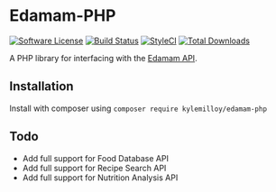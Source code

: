 # Edamam-PHP

[![Software License](https://img.shields.io/badge/license-MIT-brightgreen.svg?style=flat-square)](LICENSE)
[![Build Status](https://travis-ci.org/kylemilloy/edamam-php.svg?branch=master)](https://travis-ci.org/kylemilloy/edamam-hp)
[![StyleCI](https://github.styleci.io/repos/198011394/shield?branch=master)](https://github.styleci.io/repos/169808234)
[![Total Downloads](https://img.shields.io/packagist/dt/kylemilloy/edamam-php.svg?style=flat-square)](https://packagist.org/packages/kylemilloy/edamam-php)

A PHP library for interfacing with the [Edamam API](https://developer.edamam.com/).

## Installation

Install with composer using `composer require kylemilloy/edamam-php`

## Todo

- Add full support for Food Database API
- Add full support for Recipe Search API
- Add full support for Nutrition Analysis API
